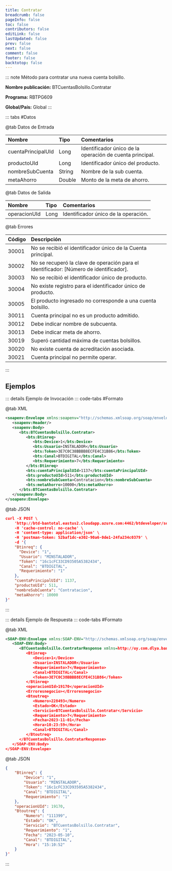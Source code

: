 ```yaml
---
title: Contratar
breadcrumb: false
pageInfo: false
toc: false
contributors: false
editLink: false
lastUpdated: false
prev: false
next: false
comment: false
footer: false
backtotop: false
---
```


<!-- ABRE DATOS DEL MÉTODO -->
::: note Método para contratar una nueva cuenta bolsillo.

**Nombre publicación:** BTCuentasBolsillo.Contratar

**Programa:** RBTPG609

**Global/País:** Global
:::
<!-- CIERRA DATOS DEL MÉTODO -->

<!-- ABRE TABLA DE DATOS -->
::: tabs #Datos 

@tab Datos de Entrada

Nombre | Tipo | Comentarios
:--------- | :--------- | :---------
cuentaPrincipalUId | Long | Identificador único de la operación de cuenta principal.
productoUId | Long | Identificador único del producto.
nombreSubCuenta | String | Nombre de la sub cuenta.
metaAhorro | Double | Monto de la meta de ahorro.

@tab Datos de Salida

Nombre | Tipo | Comentarios
:--------- | :----------- | :-----------
operacionUId | Long | Identificador único de la operación.

@tab Errores

Código | Descripción
:--------- | :-----------
30001 | No se recibió el identificador único de la Cuenta principal.
30002 | No se recuperó la clave de operación para el Identificador: [Número de identificador].
30003 | No se recibió el identificador único de producto.
30004 | No existe registro para el identificador único de producto.
30005 | El producto ingresado no corresponde a una cuenta bolsillo.
30011 | Cuenta principal no es un producto admitido.
30012 | Debe indicar nombre de subcuenta.
30013 | Debe indicar meta de ahorro.
30019 | Superó cantidad máxima de cuentas bolsillos.
30020 | No existe cuenta de acreditación asociada.
30021 | Cuenta principal no permite operar.
::: 
<!-- CIERRA TABLA DE DATOS -->

## **Ejemplos**

<!-- ABRE EJEMPLO DE INVOCACIÓN -->
::: details Ejemplo de Invocación 
::: code-tabs #Formato

@tab XML
```xml
<soapenv:Envelope xmlns:soapenv="http://schemas.xmlsoap.org/soap/envelope/" xmlns:bts="http://uy.com.dlya.bantotal/BTSOA/">
   <soapenv:Header/>
   <soapenv:Body>
      <bts:BTCuentasBolsillo.Contratar>
         <bts:Btinreq>
            <bts:Device>1</bts:Device>
            <bts:Usuario>INSTALADOR</bts:Usuario>
            <bts:Token>3E7C0C38BBBB8ECFE4C31B86</bts:Token>
            <bts:Canal>BTDIGITAL</bts:Canal>
            <bts:Requerimiento>7</bts:Requerimiento>
         </bts:Btinreq>
         <bts:cuentaPrincipalUId>1137</bts:cuentaPrincipalUId>
         <bts:productoUId>511</bts:productoUId>
         <bts:nombreSubCuenta>Contratacion</bts:nombreSubCuenta>
         <bts:metaAhorro>10000</bts:metaAhorro>
      </bts:BTCuentasBolsillo.Contratar>
   </soapenv:Body>
</soapenv:Envelope>
```

@tab JSON
```json
curl -X POST \
	'http://btd-bantotal.eastus2.cloudapp.azure.com:4462/btdeveloper/servlet/com.dlya.bantotal.odwsbt_BTCuentasBolsillo?Contratar' \
	-H 'cache-control: no-cache' \
	-H 'content-type: application/json' \
	-H 'postman-token: 52baf1dc-e302-90a6-0de1-24fa234c0379' \
	-d '{
	"Btinreq": {
	  "Device": "1",
	  "Usuario": "MINSTALADOR",
	  "Token": "16c1cFC33CD93505A5382434",
	  "Canal": "BTDIGITAL",
	  "Requerimiento": "1"
	},
    "cuentaPrincipalUId": 1137,
    "productoUId": 511,
    "nombreSubCuenta": "Contratacion",
    "metaAhorro": 10000
}'
```
:::
<!-- CIERRA EJEMPLO DE INVOCACIÓN -->

<!-- ABRE EJEMPLO DE RESPUESTA -->
::: details Ejemplo de Respuesta 
::: code-tabs #Formato

@tab XML
```xml
<SOAP-ENV:Envelope xmlns:SOAP-ENV="http://schemas.xmlsoap.org/soap/envelope/" xmlns:xsd="http://www.w3.org/2001/XMLSchema" xmlns:SOAP-ENC="http://schemas.xmlsoap.org/soap/encoding/" xmlns:xsi="http://www.w3.org/2001/XMLSchema-instance">
   <SOAP-ENV:Body>
      <BTCuentasBolsillo.ContratarResponse xmlns=http://uy.com.dlya.bantotal/BTSOA/>
         <Btinreq>
            <Device>1</Device>
            <Usuario>INSTALADOR</Usuario>
            <Requerimiento>7</Requerimiento>
            <Canal>BTDIGITAL</Canal>
            <Token>3E7C0C38BBBB8ECFE4C31B86</Token>
         </Btinreq>
         <operacionUId>19170</operacionUId>
         <Erroresnegocio></Erroresnegocio>
         <Btoutreq>
            <Numero>228493</Numero>
            <Estado>OK</Estado>
            <Servicio>BTCuentasBolsillo.Contratar</Servicio>
            <Requerimiento>7</Requerimiento>
            <Fecha>2023-11-01</Fecha>
            <Hora>10:23:59</Hora>
            <Canal>BTDIGITAL</Canal>
         </Btoutreq>
      </BTCuentasBolsillo.ContratarResponse>
   </SOAP-ENV:Body>
</SOAP-ENV:Envelope>
```

@tab JSON
```json
{
    "Btinreq": {
        "Device": "1",
        "Usuario": "MINSTALADOR",
        "Token": "16c1cFC33CD93505A5382434",
        "Canal": "BTDIGITAL",
        "Requerimiento": "1"
    },
    "operacionUId": 19170,
    "Btoutreq": {
        "Numero": "111399",
        "Estado": "OK",
        "Servicio": "BTCuentasBolsillo.Contratar",
        "Requerimiento": "1",
        "Fecha": "2023-05-10",
        "Canal": "BTDIGITAL",
        "Hora": "15:10:52"
    }
}'
```
::: 
<!-- CIERRA EJEMPLO DE RESPUESTA -->